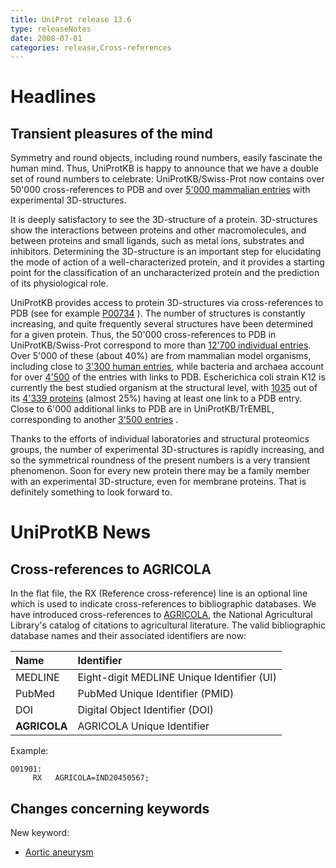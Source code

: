 ```yaml
---
title: UniProt release 13.6
type: releaseNotes
date: 2008-07-01
categories: release,Cross-references
---
```


# Headlines

## Transient pleasures of the mind

Symmetry and round objects, including round numbers, easily fascinate the human mind. Thus, UniProtKB is happy to announce that we have a double set of round numbers to celebrate: UniProtKB/Swiss-Prot now contains over 50'000 cross-references to PDB and over [5'000 mammalian entries](http://www.uniprot.org/uniprot/?query=database:pdb+AND+taxonomy:mammalia+AND+reviewed:yes) with experimental 3D-structures.

It is deeply satisfactory to see the 3D-structure of a protein. 3D-structures show the interactions between proteins and other macromolecules, and between proteins and small ligands, such as metal ions, substrates and inhibitors. Determining the 3D-structure is an important step for elucidating the mode of action of a well-characterized protein, and it provides a starting point for the classification of an uncharacterized protein and the prediction of its physiological role.

UniProtKB provides access to protein 3D-structures via cross-references to PDB (see for example [P00734](http://www.uniprot.org/uniprot/P00734#section_x-ref) ). The number of structures is constantly increasing, and quite frequently several structures have been determined for a given protein. Thus, the 50'000 cross-references to PDB in UniProtKB/Swiss-Prot correspond to more than [12'700 individual entries](http://www.uniprot.org/uniprot/?query=database:pdb+AND+reviewed:yes). Over 5'000 of these (about 40%) are from mammalian model organisms, including close to [3'300 human entries](http://www.uniprot.org/uniprot/?query=database:pdb+AND+reviewed:yes+AND+taxonomy:9606), while bacteria and archaea account for over [4'500](http://www.uniprot.org/uniprot/?query=%28database%3Apdb+AND+reviewed%3Ayes%29+AND+%28taxonomy%3AArchaea+OR+taxonomy%3A%22Bacteria+%5B2%5D%22%29) of the entries with links to PDB. Escherichica coli strain K12 is currently the best studied organism at the structural level, with [1035](http://www.uniprot.org/uniprot/?query=database:pdb+AND+reviewed:yes+AND+taxonomy:K12) out of its [4'339 proteins](http://www.uniprot.org/uniprot/?query=taxonomy%3A83333+AND+keyword%3A%22complete+proteome%22) (almost 25%) having at least one link to a PDB entry. Close to 6'000 additional links to PDB are in UniProtKB/TrEMBL, corresponding to another [3'500 entries](http://www.uniprot.org/uniprot/?query=database:pdb+AND+reviewed:no) .

Thanks to the efforts of individual laboratories and structural proteomics groups, the number of experimental 3D-structures is rapidly increasing, and so the symmetrical roundness of the present numbers is a very transient phenomenon. Soon for every new protein there may be a family member with an experimental 3D-structure, even for membrane proteins. That is definitely something to look forward to.

# UniProtKB News

## Cross-references to AGRICOLA

In the flat file, the RX (Reference cross-reference) line is an optional line which is used to indicate cross-references to bibliographic databases. We have introduced cross-references to [AGRICOLA](http://agricola.nal.usda.gov), the National Agricultural Library's catalog of citations to agricultural literature. The valid bibliographic database names and their associated identifiers are now:

| Name         | Identifier                                 |
|:-------------|:-------------------------------------------|
| MEDLINE      | Eight-digit MEDLINE Unique Identifier (UI) |
| PubMed       | PubMed Unique Identifier (PMID)            |
| DOI          | Digital Object Identifier (DOI)            |
| **AGRICOLA** | AGRICOLA Unique Identifier                 |

Example:

    Q01901:
         RX   AGRICOLA=IND20450567;
        

## Changes concerning keywords

New keyword:

-   [Aortic aneurysm](http://www.uniprot.org/keywords/KW-0993)
